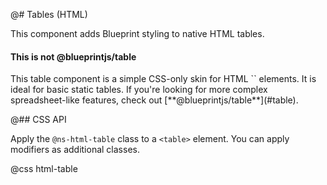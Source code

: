 @# Tables (HTML)

This component adds Blueprint styling to native HTML tables.

<div class="@ns-callout @ns-intent-primary @ns-icon-info-sign">
    <h4 class="@ns-heading">This is not @blueprintjs/table</h4>
    This table component is a simple CSS-only skin for HTML `<table>` elements.
    It is ideal for basic static tables. If you're looking for more complex
    spreadsheet-like features, check out [**@blueprintjs/table**](#table).
</div>

@## CSS API

Apply the `@ns-html-table` class to a `<table>` element. You can apply modifiers as additional classes.

@css html-table

